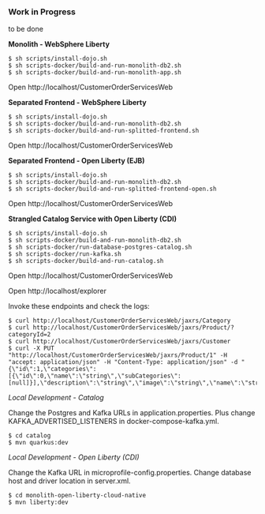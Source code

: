 ### Work in Progress

to be done


**Monolith - WebSphere Liberty**

```
$ sh scripts/install-dojo.sh
$ sh scripts-docker/build-and-run-monolith-db2.sh
$ sh scripts-docker/build-and-run-monolith-app.sh
```

Open http://localhost/CustomerOrderServicesWeb


**Separated Frontend - WebSphere Liberty**

```
$ sh scripts/install-dojo.sh
$ sh scripts-docker/build-and-run-monolith-db2.sh
$ sh scripts-docker/build-and-run-splitted-frontend.sh
```

Open http://localhost/CustomerOrderServicesWeb


**Separated Frontend - Open Liberty (EJB)**

```
$ sh scripts/install-dojo.sh
$ sh scripts-docker/build-and-run-monolith-db2.sh
$ sh scripts-docker/build-and-run-splitted-frontend-open.sh
```

Open http://localhost/CustomerOrderServicesWeb


**Strangled Catalog Service with Open Liberty (CDI)**

```
$ sh scripts/install-dojo.sh
$ sh scripts-docker/build-and-run-monolith-db2.sh
$ sh scripts-docker/run-database-postgres-catalog.sh
$ sh scripts-docker/run-kafka.sh
$ sh scripts-docker/build-and-run-catalog.sh
```

Open http://localhost/CustomerOrderServicesWeb

Open http://localhost/explorer

Invoke these endpoints and check the logs:

```
$ curl http://localhost/CustomerOrderServicesWeb/jaxrs/Category
$ curl http://localhost/CustomerOrderServicesWeb/jaxrs/Product/?categoryId=2
$ curl http://localhost/CustomerOrderServicesWeb/jaxrs/Customer
$ curl -X PUT "http://localhost/CustomerOrderServicesWeb/jaxrs/Product/1" -H "accept: application/json" -H "Content-Type: application/json" -d "{\"id\":1,\"categories\":[{\"id\":0,\"name\":\"string\",\"subCategories\":[null]}],\"description\":\"string\",\"image\":\"string\",\"name\":\"string\",\"price\":30}"
```

*Local Development - Catalog*

Change the Postgres and Kafka URLs in application.properties. Plus change KAFKA_ADVERTISED_LISTENERS in docker-compose-kafka.yml.

```
$ cd catalog
$ mvn quarkus:dev
```

*Local Development - Open Liberty (CDI)*

Change the Kafka URL in microprofile-config.properties. Change database host and driver location in server.xml.

```
$ cd monolith-open-liberty-cloud-native
$ mvn liberty:dev
```
